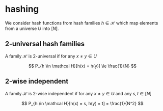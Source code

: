 # hashing

We consider hash functions from hash families $h \in \mathcal H$ which map elements from a universe $U$ into $[N]$.

## 2-universal hash families

A family $\mathcal H$ is 2-universal if for any $x \ne y \in U$

$$
P_{h \in \mathcal H}[h(x) = h(y)] \le \frac{1}{N}
$$

## 2-wise independent

A family $\mathcal H$ is 2-wise independent if for any $x \ne y \in U$ and any $s, t \in [N]$

$$
P_{h \in \mathcal H}[h(x) = s, h(y) = t] = \frac{1}{N^2}
$$
